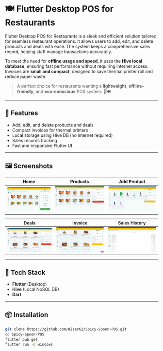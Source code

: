 # 🍽️ Flutter Desktop POS for Restaurants

Flutter Desktop POS for Restaurants is a sleek and efficient solution tailored for seamless restaurant operations. It allows users to add, edit, and delete products and deals with ease. The system keeps a comprehensive sales record, helping staff manage transactions accurately.

To meet the need for **offline usage and speed**, it uses the **Hive local database**, ensuring fast performance without requiring internet access. Invoices are **small and compact**, designed to save thermal printer roll and reduce paper waste.

> A perfect choice for restaurants wanting a **lightweight**, **offline-friendly**, and **eco-conscious** POS system. 🧾🍽️

---

## 🔧 Features

- Add, edit, and delete products and deals
- Compact invoices for thermal printers
- Local storage using Hive DB (no internet required)
- Sales records tracking
- Fast and responsive Flutter UI

---

## 🖼️ Screenshots

| Home | Products | Add Product |
|------|----------|-------------|
| ![1](picture/1.jpeg) | ![2](picture/2.jpeg) | ![3](picture/3.jpeg) |

| Deals | Invoice | Sales History |
|-------|---------|----------------|
| ![4](picture/4.jpeg) | ![5](picture/5.jpeg) | ![6](picture/6.jpeg) |

---

## 🚀 Tech Stack

- **Flutter** (Desktop)
- **Hive** (Local NoSQL DB)
- **Dart**

---

## 📦 Installation

```bash
git clone https://github.com/Hizar62/Spicy-Spoon-POS.git
cd Spicy-Spoon-POS
flutter pub get
flutter run -d windows 
